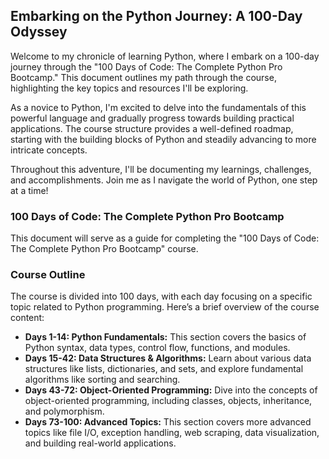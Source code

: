 ## Embarking on the Python Journey: A 100-Day Odyssey

Welcome to my chronicle of learning Python, where I embark on a 100-day journey through the "100 Days of Code: The Complete Python Pro Bootcamp." This document outlines my path through the course, highlighting the key topics and resources I'll be exploring.

As a novice to Python, I'm excited to delve into the fundamentals of this powerful language and gradually progress towards building practical applications. The course structure provides a well-defined roadmap, starting with the building blocks of Python and steadily advancing to more intricate concepts.

Throughout this adventure, I'll be documenting my learnings, challenges, and accomplishments. Join me as I navigate the world of Python, one step at a time!

### 100 Days of Code: The Complete Python Pro Bootcamp

This document will serve as a guide for completing the "100 Days of Code: The Complete Python Pro Bootcamp" course.

### Course Outline

The course is divided into 100 days, with each day focusing on a specific topic related to Python programming. Here’s a brief overview of the course content:

- **Days 1-14: Python Fundamentals:** This section covers the basics of Python syntax, data types, control flow, functions, and modules.
- **Days 15-42: Data Structures & Algorithms:** Learn about various data structures like lists, dictionaries, and sets, and explore fundamental algorithms like sorting and searching.
- **Days 43-72: Object-Oriented Programming:** Dive into the concepts of object-oriented programming, including classes, objects, inheritance, and polymorphism.
- **Days 73-100: Advanced Topics:** This section covers more advanced topics like file I/O, exception handling, web scraping, data visualization, and building real-world applications.

